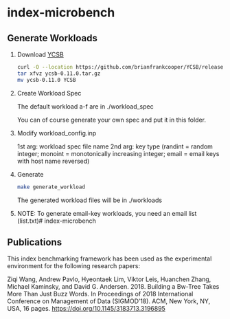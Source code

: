 # index-microbench

## Generate Workloads ## 

1. Download [YCSB](https://github.com/brianfrankcooper/YCSB/releases/latest)

   ```sh
   curl -O --location https://github.com/brianfrankcooper/YCSB/releases/download/0.11.0/ycsb-0.11.0.tar.gz
   tar xfvz ycsb-0.11.0.tar.gz
   mv ycsb-0.11.0 YCSB
   ``` 

2. Create Workload Spec 
 
   The default workload a-f are in ./workload_spec 
 
   You can of course generate your own spec and put it in this folder. 

3. Modify workload_config.inp

   1st arg: workload spec file name
   2nd arg: key type (randint = random integer; monoint = monotonically increasing integer; email = email keys with host name reversed)

4. Generate

   ```sh
   make generate_workload
   ```

   The generated workload files will be in ./workloads

5. NOTE: To generate email-key workloads, you need an email list (list.txt)# index-microbench 

## Publications ##

This index benchmarking framework has been used as the experimental environment for the following research papers:

Ziqi Wang, Andrew Pavlo, Hyeontaek Lim, Viktor Leis, Huanchen Zhang,
Michael Kaminsky, and David G. Andersen. 2018. Building a Bw-Tree Takes
More Than Just Buzz Words. In Proceedings of 2018 International Conference
on Management of Data (SIGMOD’18). ACM, New York, NY, USA, 16 pages.
https://doi.org/10.1145/3183713.3196895
